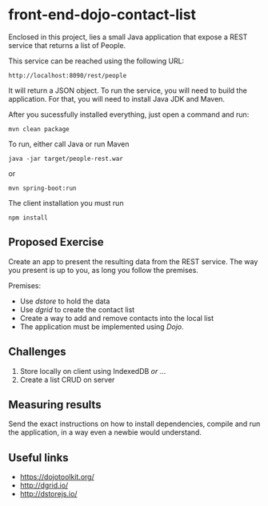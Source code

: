 # front-end-dojo-contact-list

Enclosed in this project, lies a small Java application that expose a 
REST service that returns a list of People.

This service can be reached using the following URL:

    http://localhost:8090/rest/people

It will return a JSON object. To run the service, you will need to build the application.
For that, you will need to install Java JDK and Maven.

After you sucessfully installed everything, just open a command and run:

    mvn clean package
    
To run, either call Java or run Maven

    java -jar target/people-rest.war
    
or

    mvn spring-boot:run

The client installation you must run

    npm install
	
## Proposed Exercise

Create an app to present the resulting data from the REST service. The way you present is up to you, as long you follow the premises.

Premises:
* Use *dstore* to hold the data
* Use *dgrid* to create the contact list
* Create a way to add and remove contacts into the local list
* The application must be implemented using _Dojo_. 

## Challenges

1. Store locally on client using IndexedDB _or_ ...
2. Create a list CRUD on server

## Measuring results

Send the exact instructions on how to install dependencies, compile and run
the application, in a way even a newbie would understand. 

## Useful links

* https://dojotoolkit.org/
* http://dgrid.io/
* http://dstorejs.io/